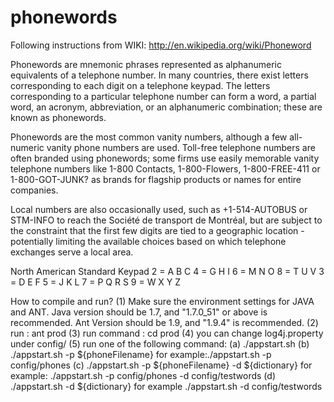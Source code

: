 # phonewords
Following instructions from WIKI: http://en.wikipedia.org/wiki/Phoneword

Phonewords are mnemonic phrases represented as alphanumeric equivalents of a telephone number.
In many countries, there exist letters corresponding to each digit on a telephone keypad. The 
letters corresponding to a particular telephone number can form a word, a partial word, an 
acronym, abbreviation, or an alphanumeric combination; these are known as phonewords.

Phonewords are the most common vanity numbers, although a few all-numeric vanity phone numbers 
are used. Toll-free telephone numbers are often branded using phonewords; some firms use easily 
memorable vanity telephone numbers like 1-800 Contacts, 1-800-Flowers, 1-800-FREE-411 or 
1-800-GOT-JUNK? as brands for flagship products or names for entire companies.

Local numbers are also occasionally used, such as +1-514-AUTOBUS or STM-INFO to reach the
Société de transport de Montréal, but are subject to the constraint that the first few digits 
are tied to a geographic location - potentially limiting the available choices based on which 
telephone exchanges serve a local area.

North American Standard Keypad 
2 = A B C	 4 = G H I	6 = M N O	 8 = T U V
3 = D E F	 5 = J K L	7 = P Q R S	 9 = W X Y Z

How to compile and run?
(1) Make sure the environment settings for JAVA and ANT.
 Java version should be 1.7, and "1.7.0_51" or above is recommended.
 Ant Version should be 1.9, and "1.9.4" is recommended.
(2) run : ant prod
(3) run command : cd prod
(4) you can change log4j.property under config/
(5) run one of the following command:
  (a) ./appstart.sh 
  (b) ./appstart.sh -p ${phoneFilename}
      for example:./appstart.sh -p  config/phones
  (c) ./appstart.sh -p ${phoneFilename} -d ${dictionary}
      for example: ./appstart.sh -p config/phones -d config/testwords
  (d) ./appstart.sh -d ${dictionary}
      for example ./appstart.sh -d config/testwords
